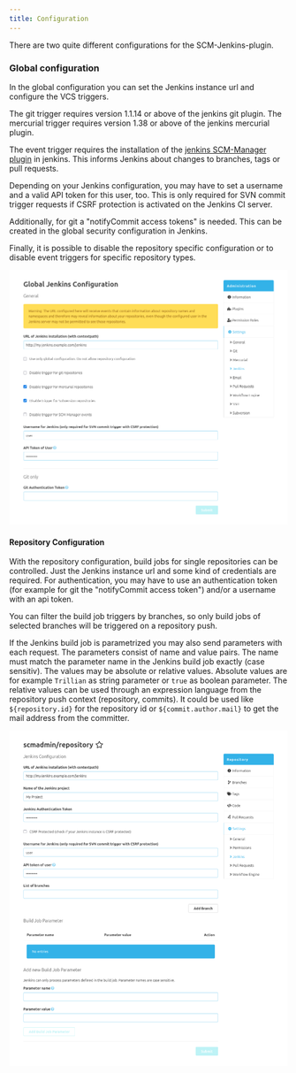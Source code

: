 ```yaml
---
title: Configuration
---
```

There are two quite different configurations for the SCM-Jenkins-plugin.

### Global configuration
In the global configuration you can set the Jenkins instance url and configure the VCS triggers.

The git trigger requires version 1.1.14 or above of the jenkins git plugin.
The mercurial trigger requires version 1.38 or above of the jenkins mercurial plugin.

The event trigger requires the installation of the [jenkins SCM-Manager plugin](https://plugins.jenkins.io/scm-manager/) in jenkins.
This informs Jenkins about changes to branches, tags or pull requests.

Depending on your Jenkins configuration, you may have to set a username and a valid API token for this user, too. 
This is only required for SVN commit trigger requests if CSRF protection is activated on the Jenkins CI server.

Additionally, for git a "notifyCommit access tokens" is needed. 
This can be created in the global security configuration in Jenkins.

Finally, it is possible to disable the repository specific configuration or to disable event triggers for specific
repository types.

![Jenkins Global Configuration](assets/global-config.png)

#### Repository Configuration
With the repository configuration, build jobs for single repositories can be controlled.
Just the Jenkins instance url and some kind of credentials are required. 
For authentication, you may have to use an authentication token (for example for git the "notifyCommit access token")
and/or a username with an api token. 

You can filter the build job triggers by branches, so only build jobs of selected branches will be triggered on a repository push.

If the Jenkins build job is parametrized you may also send parameters with each request.
The parameters consist of name and value pairs. The name must match the parameter name in the Jenkins build job exactly (case sensitiv).
The values may be absolute or relative values. Absolute values are for example `Trillian` as string parameter or `true` as boolean parameter.
The relative values can be used through an expression language from the repository push context (repository, commits).
It could be used like `${repository.id}` for the repository id or `${commit.author.mail}` to get the mail address from the committer.

![Jenkins Repository Configuration](assets/repo-config.png)
